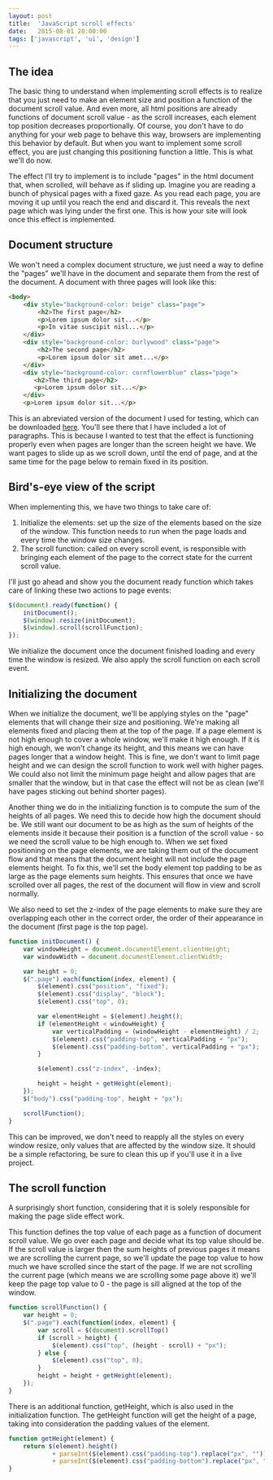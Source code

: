 ```yaml
---
layout: post
title:  'JavaScript scroll effects'
date:   2015-08-01 20:00:00
tags: ['javascript', 'ui', 'design']
---
```


The idea
---

The basic thing to understand when implementing scroll effects is to realize that you just need to make an element size and position a function of the document scroll value. And even more, all html positions are already functions of document scroll value - as the scroll increases, each element top position decreases proportionally. Of course, you don't have to do anything for your web page to behave this way, browsers are implementing this behavior by default. But when you want to implement some scroll effect, you are just changing this positioning function a little. This is what we'll do now.

The effect I'll try to implement is to include "pages" in the html document that, when scrolled, will behave as if sliding up. Imagine you are reading a bunch of physical pages with a fixed gaze. As you read each page, you are moving it up until you reach the end and discard it. This reveals the next page which was lying under the first one. This is how your site will look once this effect is implemented.

Document structure
---

We won't need a complex document structure, we just need a way to define the "pages" we'll have in the document and separate them from the rest of the document. A document with three pages will look like this:

~~~ html
<body>
    <div style="background-color: beige" class="page">
        <h2>The first page</h2>
        <p>Lorem ipsum dolor sit...</p>
        <p>In vitae suscipit nisl...</p>
    </div>
    <div style="background-color: burlywood" class="page">
        <h2>The second page</h2>
        <p>Lorem ipsum dolor sit amet...</p>
    </div>
    <div style="background-color: cornflowerblue" class="page">
       <h2>The third page</h2>
       <p>Lorem ipsum dolor sit...</p>
    </div>
    <p>Lorem ipsum dolor sit...</p>
~~~

This is an abreviated version of the document I used for testing, which can be downloaded [here](/assets/2015.08/javascript_scroll_effects.html). You'll see there that I have included a lot of paragraphs. This is because I wanted to test that the effect is functioning properly even when pages are longer than the screen height we have. We want pages to slide up as we scroll down, until the end of page, and at the same time for the page below to remain fixed in its position.

Bird's-eye view of the script
---

When implementing this, we have two things to take care of:
1. Initialize the elements: set up the size of the elements based on the size of the window. This function needs to run when the page loads and every time the window size changes.
2. The scroll function: called on every scroll event, is responsible with bringing each element of the page to the correct state for the current scroll value.

I'll just go ahead and show you the document ready function which takes care of linking these two actions to page events:

~~~ javascript
$(document).ready(function() {
    initDocument();
    $(window).resize(initDocument);
    $(window).scroll(scrollFunction);
});
~~~

We initialize the document once the document finished loading and every time the window is resized. We also apply the scroll function on each scroll event.

Initializing the document
---

When we initialize the document, we'll be applying styles on the "page" elements that will change their size and positioning. We're making all elements fixed and placing them at the top of the page. If a page element is not high enough to cover a whole window, we'll make it high enough. If it is high enough, we won't change its height, and this means we can have pages longer that a window height. This is fine, we don't want to limit page height and we can design the scroll function to work well with higher pages. We could also not limit the minimum page height and allow pages that are smaller that the window, but in that case the effect will not be as clean (we'll have pages sticking out behind shorter pages).

Another thing we do in the initializing function is to compute the sum of the heights of all pages. We need this to decide how high the document should be. We still want our document to be as high as the sum of heights of the elements inside it because their position is a function of the scroll value - so we need the scroll value to be high enough to. When we set fixed positioning on the page elements, we are taking them out of the document flow and that means that the document height will not include the page elements height. To fix this, we'll set the body element top padding to be as large as the page elements sum heights. This ensures that once we have scrolled over all pages, the rest of the document will flow in view and scroll normally.

We also need to set the z-index of the page elements to make sure they are overlapping each other in the correct order, the order of their appearance in the document (first page is the top page).

~~~ javascript
function initDocument() {
    var windowHeight = document.documentElement.clientHeight;
    var windowWidth = document.documentElement.clientWidth;

    var height = 0;
    $(".page").each(function(index, element) {
        $(element).css("position", "fixed");
        $(element).css("display", "block");
        $(element).css("top", 0);

        var elementHeight = $(element).height();
        if (elementHeight < windowHeight) {
            var verticalPadding = (windowHeight - elementHeight) / 2;
            $(element).css("padding-top", verticalPadding + "px");
            $(element).css("padding-bottom", verticalPadding + "px");
        }

        $(element).css("z-index", -index);

        height = height + getHeight(element);
    });
    $("body").css("padding-top", height + "px");

    scrollFunction();
}
~~~

This can be improved, we don't need to reapply all the styles on every window resize, only values that are affected by the window size. It should be a simple refactoring, be sure to clean this up if you'll use it in a live project.

The scroll function
---

A surprisingly short function, considering that it is solely responsible for making the page slide effect work.

This function defines the top value of each page as a function of document scroll value. We go over each page and decide what its top value should be. If the scroll value is larger then the sum heights of previous pages it means we are scrolling the current page, so we'll update the page top value to how much we have scrolled since the start of the page. If we are not scrolling the current page (which means we are scrolling some page above it) we'll keep the page top value to 0 - the page is sill aligned at the top of the window.

~~~ javascript
function scrollFunction() {
    var height = 0;
    $(".page").each(function(index, element) {
        var scroll = $(document).scrollTop()
        if (scroll > height) {
            $(element).css("top", (height - scroll) + "px");
        } else {
            $(element).css("top", 0);
        }
        height = height + getHeight(element);
    });
}
~~~

There is an additional function, getHeight, which is also used in the initialization function. The getHeight function will get the height of a page, taking into consideration the padding values of the element.

~~~ javascript
function getHeight(element) {
    return $(element).height()
            + parseInt($(element).css("padding-top").replace("px", ""))
            + parseInt($(element).css("padding-bottom").replace("px", ""));
}
~~~

